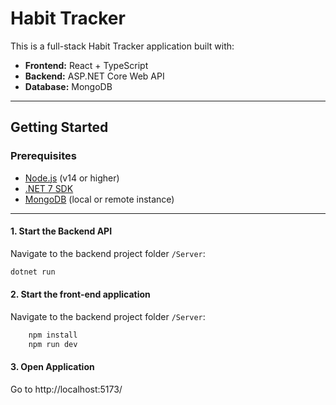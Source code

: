 # Habit Tracker

This is a full-stack Habit Tracker application built with:

- **Frontend:** React + TypeScript
- **Backend:** ASP.NET Core Web API
- **Database:** MongoDB

---

## Getting Started

### Prerequisites

- [Node.js](https://nodejs.org/) (v14 or higher)
- [.NET 7 SDK](https://dotnet.microsoft.com/en-us/download/dotnet/7.0)
- [MongoDB](https://www.mongodb.com/try/download/community) (local or remote instance)

---

#### 1. Start the Backend API

Navigate to the backend project folder `/Server`:

```bash 
dotnet run
```


#### 2. Start the front-end application
Navigate to the backend project folder `/Server`:

```bash
    npm install
    npm run dev
```

#### 3. Open Application
Go to http://localhost:5173/